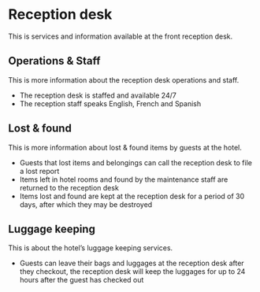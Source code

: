 # Reception desk

This is services and information available at the front reception desk.

## Operations & Staff

This is more information about the reception desk operations and staff.

- The reception desk is staffed and available 24/7
- The reception staff speaks English, French and Spanish

## Lost & found

This is more information about lost & found items by guests at the hotel.

- Guests that lost items and belongings can call the reception desk to file a lost report
- Items left in hotel rooms and found by the maintenance staff are returned to the reception desk
- Items lost and found are kept at the reception desk for a period of 30 days, after which they may be destroyed

## Luggage keeping

This is about the hotel’s luggage keeping services.

- Guests can leave their bags and luggages at the reception desk after they checkout, the reception desk will keep the luggages for up to 24 hours after the guest has checked out